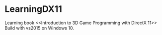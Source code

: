 # LearningDX11
Learning book <<Introduction to 3D Game Programming with DirectX 11>>
Build with vs2015 on Windows 10.


